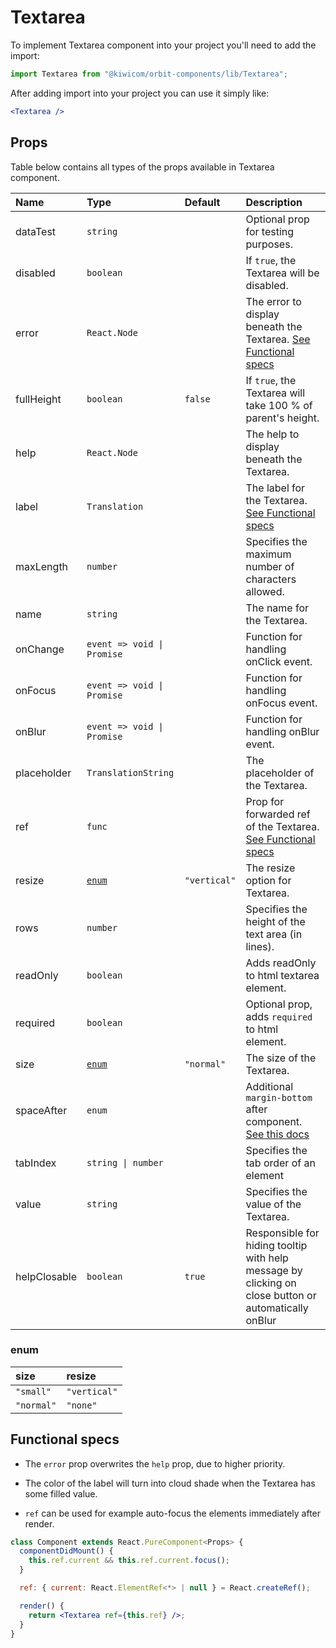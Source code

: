 # Textarea

To implement Textarea component into your project you'll need to add the import:

```jsx
import Textarea from "@kiwicom/orbit-components/lib/Textarea";
```

After adding import into your project you can use it simply like:

```jsx
<Textarea />
```

## Props

Table below contains all types of the props available in Textarea component.

| Name         | Type                       | Default      | Description                                                                                                                                                    |
| :----------- | :------------------------- | :----------- | :------------------------------------------------------------------------------------------------------------------------------------------------------------- |
| dataTest     | `string`                   |              | Optional prop for testing purposes.                                                                                                                            |
| disabled     | `boolean`                  |              | If `true`, the Textarea will be disabled.                                                                                                                      |
| error        | `React.Node`               |              | The error to display beneath the Textarea. [See Functional specs](#functional-specs)                                                                           |
| fullHeight   | `boolean`                  | `false`      | If `true`, the Textarea will take 100 % of parent's height.                                                                                                    |
| help         | `React.Node`               |              | The help to display beneath the Textarea.                                                                                                                      |
| label        | `Translation`              |              | The label for the Textarea. [See Functional specs](#functional-specs)                                                                                          |
| maxLength    | `number`                   |              | Specifies the maximum number of characters allowed.                                                                                                            |
| name         | `string`                   |              | The name for the Textarea.                                                                                                                                     |
| onChange     | `event => void \| Promise` |              | Function for handling onClick event.                                                                                                                           |
| onFocus      | `event => void \| Promise` |              | Function for handling onFocus event.                                                                                                                           |
| onBlur       | `event => void \| Promise` |              | Function for handling onBlur event.                                                                                                                            |
| placeholder  | `TranslationString`        |              | The placeholder of the Textarea.                                                                                                                               |
| ref          | `func`                     |              | Prop for forwarded ref of the Textarea. [See Functional specs](#functional-specs)                                                                              |
| resize       | [`enum`](#enum)            | `"vertical"` | The resize option for Textarea.                                                                                                                                |
| rows         | `number`                   |              | Specifies the height of the text area (in lines).                                                                                                              |
| readOnly     | `boolean`                  |              | Adds readOnly to html textarea element.                                                                                                                        |
| required     | `boolean`                  |              | Optional prop, adds `required` to html element.                                                                                                                |
| size         | [`enum`](#enum)            | `"normal"`   | The size of the Textarea.                                                                                                                                      |
| spaceAfter   | `enum`                     |              | Additional `margin-bottom` after component. [See this docs](https://github.com/kiwicom/orbit/tree/master/packages/orbit-components/src/common/getSpacingToken) |
| tabIndex     | `string \| number`         |              | Specifies the tab order of an element                                                                                                                          |
| value        | `string`                   |              | Specifies the value of the Textarea.                                                                                                                           |
| helpClosable | `boolean`                  | `true`       | Responsible for hiding tooltip with help message by clicking on close button or automatically onBlur                                                           |

### enum

| size       | resize       |
| :--------- | :----------- |
| `"small"`  | `"vertical"` |
| `"normal"` | `"none"`     |

## Functional specs

- The `error` prop overwrites the `help` prop, due to higher priority.

- The color of the label will turn into cloud shade when the Textarea has some filled value.

- `ref` can be used for example auto-focus the elements immediately after render.

```jsx
class Component extends React.PureComponent<Props> {
  componentDidMount() {
    this.ref.current && this.ref.current.focus();
  }

  ref: { current: React.ElementRef<*> | null } = React.createRef();

  render() {
    return <Textarea ref={this.ref} />;
  }
}
```

